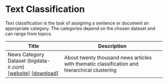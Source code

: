 # Text Classification

Text classification is the task of assigning a sentence or document an appropriate category. The categories depend on the chosen dataset and can range from topics.

| Title | Description |
| ----- | ----------- |
| News Category Dataset (bigdata-ir.com)<br>[[website]](https://bigdata-ir.com/%d8%af%d8%a7%d9%86%d9%84%d9%88%d8%af-%d9%85%d8%ac%d9%85%d9%88%d8%b9%d9%87-%d8%af%d8%a7%d8%af%d9%87-%d8%a7%d8%ae%d8%a8%d8%a7%d8%b1-%d8%a8%d8%a7-%d8%b7%d8%a8%d9%82%d9%87-%d8%a8%d9%86%d8%af%db%8c-%d9%85/) [[download]](https://bigdata-ir.com/wp-content/uploads/2019/08/%D9%85%D8%AC%D9%85%D9%88%D8%B9%D9%87-%D8%AF%D8%A7%D8%AF%D9%87-%D8%A7%D8%AE%D8%A8%D8%A7%D8%B1-bigdata-ir.com_.zip) | About twenty thousand news articles with thematic classification and hierarchical clustering |
